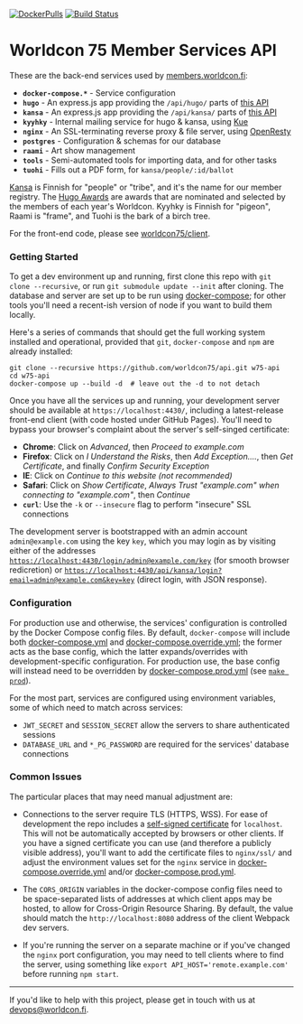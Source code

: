 [![DockerPulls](https://img.shields.io/docker/stars/worldcon75/api.svg)](https://hub.docker.com/r/worldcon75/api/)
[![Build Status](https://travis-ci.org/worldcon75/api.svg?branch=master)](https://travis-ci.org/worldcon75/api)
# Worldcon 75 Member Services API

These are the back-end services used by [members.worldcon.fi](https://members.worldcon.fi/):

- **`docker-compose.*`** - Service configuration
- **`hugo`** - An express.js app providing the `/api/hugo/` parts of [this API](API.md)
- **`kansa`** - An express.js app providing the `/api/kansa/` parts of [this API](API.md)
- **`kyyhky`** - Internal mailing service for hugo & kansa, using [Kue](http://automattic.github.io/kue/)
- **`nginx`** - An SSL-terminating reverse proxy & file server, using [OpenResty](https://openresty.org/)
- **`postgres`** - Configuration & schemas for our database
- **`raami`** - Art show management
- **`tools`** - Semi-automated tools for importing data, and for other tasks
- **`tuohi`** - Fills out a PDF form, for `kansa/people/:id/ballot`

[Kansa](https://en.wiktionary.org/wiki/kansa#Finnish) is Finnish for "people" or "tribe", and it's
the name for our member registry. The [Hugo Awards](http://www.thehugoawards.org/) are awards that
are nominated and selected by the members of each year's Worldcon. Kyyhky is Finnish for "pigeon",
Raami is "frame", and Tuohi is the bark of a birch tree.

For the front-end code, please see [worldcon75/client](https://github.com/worldcon75/client).


### Getting Started

To get a dev environment up and running, first clone this repo with `git clone --recursive`, or run
`git submodule update --init` after cloning. The database and server are set up to be run using
[docker-compose](https://docs.docker.com/compose/); for other tools you'll need a recent-ish version
of node if you want to build them locally.

Here's a series of commands that should get the full working system installed and operational,
provided that `git`, `docker-compose` and `npm` are already installed:

```
git clone --recursive https://github.com/worldcon75/api.git w75-api
cd w75-api
docker-compose up --build -d  # leave out the -d to not detach
```

Once you have all the services up and running, your development server should be available at
`https://localhost:4430/`, including a latest-release front-end client (with code hosted under
GitHub Pages). You'll need to bypass your browser's complaint about the server's self-singed
certificate:
  - **Chrome**: Click on _Advanced_, then _Proceed to example.com_
  - **Firefox**: Click on _I Understand the Risks_, then _Add Exception...._, then _Get
    Certificate_, and finally _Confirm Security Exception_
  - **IE**: Click on _Continue to this website (not recommended)_
  - **Safari**: Click on _Show Certificate_, _Always Trust "example.com" when connecting to
    "example.com"_, then _Continue_
  - **`curl`**: Use the `-k` or `--insecure` flag to perform "insecure" SSL connections

The development server is bootstrapped with an admin account `admin@example.com` using the key
`key`, which you may login as by visiting either of the addresses
[`https://localhost:4430/login/admin@example.com/key`](https://localhost:4430/login/admin@example.com/key)
(for smooth browser redicretion) or
[`https://localhost:4430/api/kansa/login?email=admin@example.com&key=key`](`https://localhost:4430/api/kansa/login?email=admin@example.com&key=key`)
(direct login, with JSON response).


### Configuration

For production use and otherwise, the services' configuration is controlled by the Docker Compose
config files. By default, `docker-compose` will include both [docker-compose.yml](docker-compose.yml)
and [docker-compose.override.yml](docker-compose.override.yml); the former acts as the base config,
which the latter expands/overrides with development-specific configuration. For production use, the
base config will instead need to be overridden by [docker-compose.prod.yml](docker-compose.prod.yml)
(see [`make prod`](Makefile)).

For the most part, services are configured using environment variables, some of which need to match
across services:
  - `JWT_SECRET` and `SESSION_SECRET` allow the servers to share authenticated sessions
  - `DATABASE_URL` and `*_PG_PASSWORD` are required for the services' database connections


### Common Issues

The particular places that may need manual adjustment are:

- Connections to the server require TLS (HTTPS, WSS). For ease of development the repo includes a
  [self-signed certificate](http://www.selfsignedcertificate.com/) for `localhost`. This will not
  be automatically accepted by browsers or other clients. If you have a signed certificate you can
  use (and therefore a publicly visible address), you'll want to add the certificate files to
  `nginx/ssl/` and adjust the environment values set for the `nginx` service in
  [docker-compose.override.yml](docker-compose.override.yml) and/or
  [docker-compose.prod.yml](docker-compose.prod.yml).

- The `CORS_ORIGIN` variables in the docker-compose config files need to be space-separated lists of
  addresses at which client apps may be hosted, to allow for Cross-Origin Resource Sharing. By
  default, the value should match the `http://localhost:8080` address of the client Webpack dev
  servers.

- If you're running the server on a separate machine or if you've changed the `nginx` port
  configuration, you may need to tell clients where to find the server, using something like
  `export API_HOST='remote.example.com'` before running `npm start`.


----

If you'd like to help with this project, please get in touch with us at
[devops@worldcon.fi](mailto:devops@worldcon.fi).

